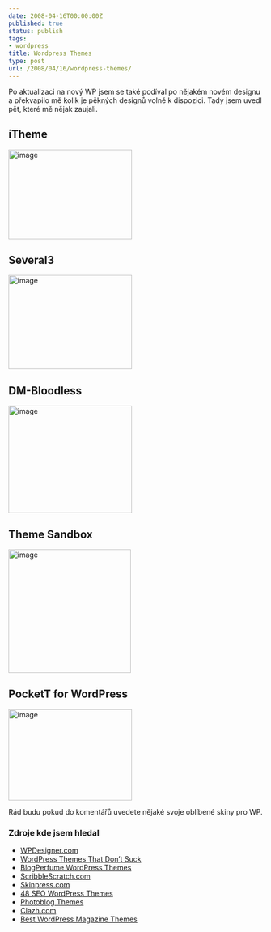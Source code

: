 ```yaml
---
date: 2008-04-16T00:00:00Z
published: true
status: publish
tags:
- wordpress
title: Wordpress Themes
type: post
url: /2008/04/16/wordpress-themes/
---
```


Po aktualizaci na nový WP jsem se také podíval po nějakém novém designu a překvapilo mě kolik je pěkných designů volně k dispozici. Tady jsem uvedl pět, které mě nějak zaujali.
<h2>iTheme</h2>
<a href="http://www.ndesign-studio.com/resources/wp-themes/itheme/"><img style="border-top-width: 0px; border-left-width: 0px; border-bottom-width: 0px; border-right-width: 0px" src="http://blog.prskavec.net/wp-content/uploads/2008/04/image3.png" border="0" alt="image" width="244" height="177" /></a>
<h2>Several3</h2>
<a href="http://themespack.com/several3-wordpress-theme.html"><img style="border-right: 0px; border-top: 0px; border-left: 0px; border-bottom: 0px" src="http://blog.prskavec.net/wp-content/uploads/2008/04/image4.png" border="0" alt="image" width="244" height="186" /></a>
<h2>DM-Bloodless</h2>
<a href="http://deafmusician.com/dm-bloodless/"><img style="border-right: 0px; border-top: 0px; border-left: 0px; border-bottom: 0px" src="http://blog.prskavec.net/wp-content/uploads/2008/04/image5.png" border="0" alt="image" width="244" height="212" /></a>
<h2>Theme Sandbox</h2>
<a href="http://demo.ifelse.co.uk/"><img style="border-right: 0px; border-top: 0px; border-left: 0px; border-bottom: 0px" src="http://blog.prskavec.net/wp-content/uploads/2008/04/image6.png" border="0" alt="image" width="242" height="244" /></a>
<h2>PocketT for WordPress</h2>
<a href="http://www.nyssajbrown.net/pockett/"><img style="border-right: 0px; border-top: 0px; border-left: 0px; border-bottom: 0px" src="http://blog.prskavec.net/wp-content/uploads/2008/04/image7.png" border="0" alt="image" width="244" height="180" /></a>

Rád budu pokud do komentářů uvedete nějaké svoje oblíbené skiny pro WP.
<h3>Zdroje kde jsem hledal</h3>
<ul>
	<li><a href="http://www.wpdesigner.com/">WPDesigner.com</a></li>
	<li><a href="http://wordpressthemesthatdontsuck.com/">WordPress Themes That Don’t Suck</a></li>
	<li><a href="http://www.blogperfume.com/category/wordpress-theme/">BlogPerfume WordPress Themes</a></li>
	<li><a href="http://scribblescratch.com/themes">ScribbleScratch.com</a></li>
	<li><a href="http://www.skinpress.com/category/wordpress/">Skinpress.com</a></li>
	<li><a href="http://courtneytuttle.com/seo-wordpress-themes/">48 SEO WordPress Themes</a></li>
	<li><a href="http://www.teknobites.com/2007/08/30/photoblog-themes-for-wordpress/">Photoblog Themes</a></li>
	<li><a href="http://www.clazh.com/free-magazine-style-wordpress-themes-and-more/">Clazh.com</a></li>
	<li><a href="http://themeplayground.com/the-best-wordpress-magazine-themes-available">Best WordPress Magazine Themes</a></li>
</ul>
